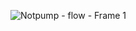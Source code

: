 ![Notpump - flow - Frame 1](https://github.com/user-attachments/assets/6a2234d0-7f81-479f-930e-044e01283903)
